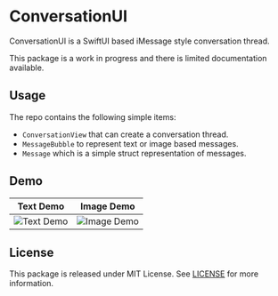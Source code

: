 # ConversationUI
ConversationUI is a SwiftUI based iMessage style conversation thread.

This package is a work in progress and there is limited documentation available.

## Usage

The repo contains the following simple items:

- `ConversationView` that can create a conversation thread.
- `MessageBubble` to represent text or image based messages.
- `Message` which is a simple struct representation of messages.

## Demo

| Text Demo | Image Demo |
|----------|----------|
| ![Text Demo](https://github.com/user-attachments/assets/b6cdaf05-c0db-4131-a806-3aa22bf669b1) | ![Image Demo](https://github.com/user-attachments/assets/0a93ad7a-51e3-485d-9ea6-a003c7f82434) |



## License

This package is released under MIT License.
See [LICENSE](LICENSE.txt) for more information.

